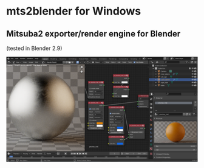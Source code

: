 # mts2blender for Windows
## Mitsuba2 exporter/render engine for Blender
(tested in Blender 2.9)

![Header Render](images/mts2_mat_preview.png)
